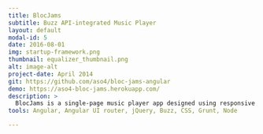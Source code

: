 ```yaml
---
title: BlocJams
subtitle: Buzz API-integrated Music Player
layout: default
modal-id: 5
date: 2016-08-01
img: startup-framework.png
thumbnail: equalizer_thumbnail.png
alt: image-alt
project-date: April 2014
git: https://github.com/aso4/bloc-jams-angular
demo: https://aso4-bloc-jams.herokuapp.com/
description: >
  BlocJams is a single-page music player app designed using responsive design principles and AngularJS. Using the Angular UI router and <a href="https://toddmotto.com/opinionated-angular-js-styleguide-for-teams/">Angular 1.5 design principles</a>, users have access to a navigation bar that routes to the app's Library page. This project was my first taste using a third-party API, Buzz, which was used to handle playback and volume control on the backend.
tools: Angular, Angular UI router, jQuery, Buzz, CSS, Grunt, Node

---
```

